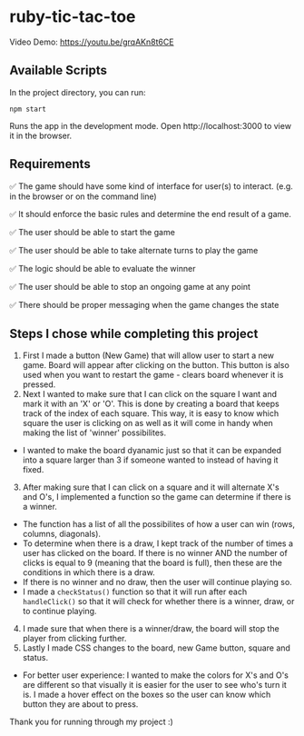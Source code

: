 # ruby-tic-tac-toe

Video Demo: https://youtu.be/grqAKn8t6CE

## Available Scripts 
In the project directory, you can run:

```
npm start
```
Runs the app in the development mode.
Open http://localhost:3000 to view it in the browser.

## Requirements 
✅ The game should have some kind of interface for user(s) to interact. (e.g. in the browser or on the command line)

✅ It should enforce the basic rules and determine the end result of a game.

✅ The user should be able to start the game

✅ The user should be able to take alternate turns to play the game

✅ The logic should be able to evaluate the winner

✅ The user should be able to stop an ongoing game at any point

✅ There should be proper messaging when the game changes the state

## Steps I chose while completing this project 
1. First I made a button (New Game) that will allow user to start a new game. Board will appear after clicking on the button. This button is also used when you want to restart the game - clears board whenever it is pressed.
2. Next I wanted to make sure that I can click on the square I want and mark it with an 'X' or 'O'. This is done by creating a board that keeps track of the index of each square. This way, it is easy to know which square the user is clicking on as well as it will come in handy when making the list of 'winner' possibilites. 
* I wanted to make the board dyanamic just so that it can be expanded into a square larger than 3 if someone wanted to instead of having it fixed.
3. After making sure that I can click on a square and it will alternate X's and O's, I implemented a function so the game can determine if there is a winner. 
* The function has a list of all the possibilites of how a user can win (rows, columns, diagonals). 
* To determine when there is a draw, I kept track of the number of times a user has clicked on the board. If there is no winner AND the number of clicks is equal to 9 (meaning that the board is full), then these are the conditions in which there is a draw. 
* If there is no winner and no draw, then the user will continue playing so. 
* I made a ```checkStatus()``` function so that it will run after each ```handleClick()``` so that it will check for whether there is a winner, draw, or to continue playing.
4. I made sure that when there is a winner/draw, the board will stop the player from clicking further.  
5. Lastly I made CSS changes to the board, new Game button, square and status. 
* For better user experience: I wanted to make the colors for X's and O's are different so that visually it is easier for the user to see who's turn it is. I made a hover effect on the boxes so the user can know which button they are about to press. 

Thank you for running through my project :) 

